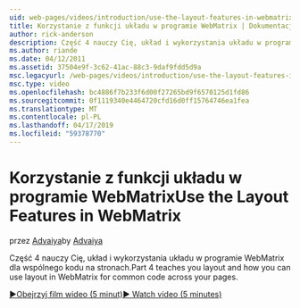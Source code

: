 ```yaml
---
uid: web-pages/videos/introduction/use-the-layout-features-in-webmatrix
title: Korzystanie z funkcji układu w programie WebMatrix | Dokumentacja firmy Microsoft
author: rick-anderson
description: Część 4 nauczy Cię, układ i wykorzystania układu w programie WebMatrix dla wspólnego kodu na stronach.
ms.author: riande
ms.date: 04/12/2011
ms.assetid: 37504e9f-3c62-41ac-88c3-9daf9fdd5d9a
msc.legacyurl: /web-pages/videos/introduction/use-the-layout-features-in-webmatrix
msc.type: video
ms.openlocfilehash: bc4886f7b233f6d00f27265bd9f6570125d1fd86
ms.sourcegitcommit: 0f1119340e4464720cfd16d0ff15764746ea1fea
ms.translationtype: MT
ms.contentlocale: pl-PL
ms.lasthandoff: 04/17/2019
ms.locfileid: "59378770"
---
```

# <a name="use-the-layout-features-in-webmatrix"></a><span data-ttu-id="5daa4-103">Korzystanie z funkcji układu w programie WebMatrix</span><span class="sxs-lookup"><span data-stu-id="5daa4-103">Use the Layout Features in WebMatrix</span></span>

<span data-ttu-id="5daa4-104">przez [Advaiya](https://twitter.com/Advaiyasolns)</span><span class="sxs-lookup"><span data-stu-id="5daa4-104">by [Advaiya](https://twitter.com/Advaiyasolns)</span></span>

<span data-ttu-id="5daa4-105">Część 4 nauczy Cię, układ i wykorzystania układu w programie WebMatrix dla wspólnego kodu na stronach.</span><span class="sxs-lookup"><span data-stu-id="5daa4-105">Part 4 teaches you layout and how you can use layout in WebMatrix for common code across your pages.</span></span>

[<span data-ttu-id="5daa4-106">&#9654;Obejrzyj film wideo (5 minut)</span><span class="sxs-lookup"><span data-stu-id="5daa4-106">&#9654; Watch video (5 minutes)</span></span>](https://channel9.msdn.com/Blogs/ASP-NET-Site-Videos/use-the-layout-features-in-webmatrix)
